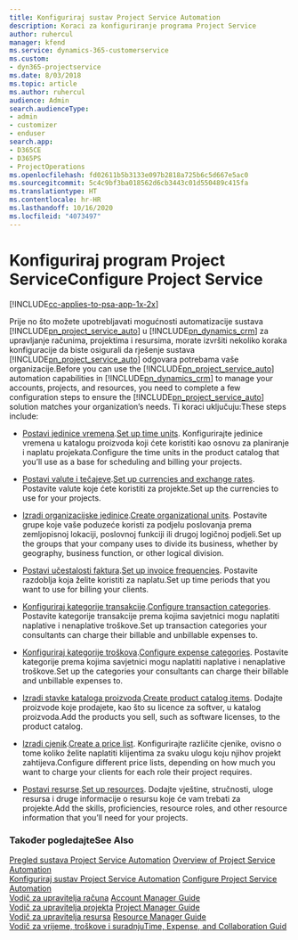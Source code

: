 ```yaml
---
title: Konfiguriraj sustav Project Service Automation
description: Koraci za konfiguriranje programa Project Service
author: ruhercul
manager: kfend
ms.service: dynamics-365-customerservice
ms.custom:
- dyn365-projectservice
ms.date: 8/03/2018
ms.topic: article
ms.author: ruhercul
audience: Admin
search.audienceType:
- admin
- customizer
- enduser
search.app:
- D365CE
- D365PS
- ProjectOperations
ms.openlocfilehash: fd02611b5b3133e097b2818a725b6c5d667e5ac0
ms.sourcegitcommit: 5c4c9bf3ba018562d6cb3443c01d550489c415fa
ms.translationtype: HT
ms.contentlocale: hr-HR
ms.lasthandoff: 10/16/2020
ms.locfileid: "4073497"
---
```

# <a name="configure-project-service"></a><span data-ttu-id="6a7a5-103">Konfiguriraj program Project Service</span><span class="sxs-lookup"><span data-stu-id="6a7a5-103">Configure Project Service</span></span>

[!INCLUDE[cc-applies-to-psa-app-1x-2x](../includes/cc-applies-to-psa-app-1x-2x.md)]

<span data-ttu-id="6a7a5-104">Prije no što možete upotrebljavati mogućnosti automatizacije sustava [!INCLUDE[pn_project_service_auto](../includes/pn-project-service-auto.md)] u [!INCLUDE[pn_dynamics_crm](../includes/pn-dynamics-crm.md)] za upravljanje računima, projektima i resursima, morate izvršiti nekoliko koraka konfiguracije da biste osigurali da rješenje sustava [!INCLUDE[pn_project_service_auto](../includes/pn-project-service-auto.md)] odgovara potrebama vaše organizacije.</span><span class="sxs-lookup"><span data-stu-id="6a7a5-104">Before you can use the [!INCLUDE[pn_project_service_auto](../includes/pn-project-service-auto.md)] automation capabilities in [!INCLUDE[pn_dynamics_crm](../includes/pn-dynamics-crm.md)] to manage your accounts, projects, and resources, you need to complete a few configuration steps to ensure the [!INCLUDE[pn_project_service_auto](../includes/pn-project-service-auto.md)] solution matches your organization’s needs.</span></span> <span data-ttu-id="6a7a5-105">Ti koraci uključuju:</span><span class="sxs-lookup"><span data-stu-id="6a7a5-105">These steps include:</span></span>  
  
-   <span data-ttu-id="6a7a5-106">[Postavi jedinice vremena](../psa/set-up-time-units.md).</span><span class="sxs-lookup"><span data-stu-id="6a7a5-106">[Set up time units](../psa/set-up-time-units.md).</span></span> <span data-ttu-id="6a7a5-107">Konfigurirajte jedinice vremena u katalogu proizvoda koji ćete koristiti kao osnovu za planiranje i naplatu projekata.</span><span class="sxs-lookup"><span data-stu-id="6a7a5-107">Configure the time units in the product catalog that you’ll use as a base for scheduling and billing your projects.</span></span>  
  
-   <span data-ttu-id="6a7a5-108">[Postavi valute i tečajeve](../psa/set-up-currencies-exchange-rates.md).</span><span class="sxs-lookup"><span data-stu-id="6a7a5-108">[Set up currencies and exchange rates](../psa/set-up-currencies-exchange-rates.md).</span></span> <span data-ttu-id="6a7a5-109">Postavite valute koje ćete koristiti za projekte.</span><span class="sxs-lookup"><span data-stu-id="6a7a5-109">Set up the currencies to use for your projects.</span></span>  
  
-   <span data-ttu-id="6a7a5-110">[Izradi organizacijske jedinice](../psa/create-organizational-units.md).</span><span class="sxs-lookup"><span data-stu-id="6a7a5-110">[Create organizational units](../psa/create-organizational-units.md).</span></span> <span data-ttu-id="6a7a5-111">Postavite grupe koje vaše poduzeće koristi za podjelu poslovanja prema zemljopisnoj lokaciji, poslovnoj funkciji ili drugoj logičnoj podjeli.</span><span class="sxs-lookup"><span data-stu-id="6a7a5-111">Set up the groups that your company uses to divide its business, whether by geography, business function, or other logical division.</span></span>  
  
-   <span data-ttu-id="6a7a5-112">[Postavi učestalosti faktura](../psa/set-up-invoice-frequencies.md).</span><span class="sxs-lookup"><span data-stu-id="6a7a5-112">[Set up invoice frequencies](../psa/set-up-invoice-frequencies.md).</span></span> <span data-ttu-id="6a7a5-113">Postavite razdoblja koja želite koristiti za naplatu.</span><span class="sxs-lookup"><span data-stu-id="6a7a5-113">Set up time periods that you want to use for billing your clients.</span></span>  
  
-   <span data-ttu-id="6a7a5-114">[Konfiguriraj kategorije transakcije](../psa/configure-transaction-categories.md).</span><span class="sxs-lookup"><span data-stu-id="6a7a5-114">[Configure transaction categories](../psa/configure-transaction-categories.md).</span></span> <span data-ttu-id="6a7a5-115">Postavite kategorije transakcije prema kojima savjetnici mogu naplatiti naplative i nenaplative troškove.</span><span class="sxs-lookup"><span data-stu-id="6a7a5-115">Set up transaction categories your consultants can charge their billable and unbillable expenses to.</span></span>  
  
-   <span data-ttu-id="6a7a5-116">[Konfiguriraj kategorije troškova](../psa/configure-expense-categories.md).</span><span class="sxs-lookup"><span data-stu-id="6a7a5-116">[Configure expense categories](../psa/configure-expense-categories.md).</span></span> <span data-ttu-id="6a7a5-117">Postavite kategorije prema kojima savjetnici mogu naplatiti naplative i nenaplative troškove.</span><span class="sxs-lookup"><span data-stu-id="6a7a5-117">Set up the categories your consultants can charge their billable and unbillable expenses to.</span></span>  
  
-   <span data-ttu-id="6a7a5-118">[Izradi stavke kataloga proizvoda](../psa/create-product-catalog-items.md).</span><span class="sxs-lookup"><span data-stu-id="6a7a5-118">[Create product catalog items](../psa/create-product-catalog-items.md).</span></span> <span data-ttu-id="6a7a5-119">Dodajte proizvode koje prodajete, kao što su licence za softver, u katalog proizvoda.</span><span class="sxs-lookup"><span data-stu-id="6a7a5-119">Add the products you sell, such as software licenses, to the product catalog.</span></span>  
  
-   <span data-ttu-id="6a7a5-120">[Izradi cjenik](../psa/create-price-list.md).</span><span class="sxs-lookup"><span data-stu-id="6a7a5-120">[Create a price list](../psa/create-price-list.md).</span></span> <span data-ttu-id="6a7a5-121">Konfigurirajte različite cjenike, ovisno o tome koliko želite naplatiti klijentima za svaku ulogu koju njihov projekt zahtijeva.</span><span class="sxs-lookup"><span data-stu-id="6a7a5-121">Configure different price lists, depending on how much you want to charge your clients for each role their project requires.</span></span>  
  
-   <span data-ttu-id="6a7a5-122">[Postavi resurse](../psa/set-up-resources.md).</span><span class="sxs-lookup"><span data-stu-id="6a7a5-122">[Set up resources](../psa/set-up-resources.md).</span></span> <span data-ttu-id="6a7a5-123">Dodajte vještine, stručnosti, uloge resursa i druge informacije o resursu koje će vam trebati za projekte.</span><span class="sxs-lookup"><span data-stu-id="6a7a5-123">Add the skills, proficiencies, resource roles, and other resource information that you’ll need for your projects.</span></span>  
  
### <a name="see-also"></a><span data-ttu-id="6a7a5-124">Također pogledajte</span><span class="sxs-lookup"><span data-stu-id="6a7a5-124">See Also</span></span>  
 <span data-ttu-id="6a7a5-125">[Pregled sustava Project Service Automation](../psa/overview.md) </span><span class="sxs-lookup"><span data-stu-id="6a7a5-125">[Overview of Project Service Automation](../psa/overview.md) </span></span>  
 <span data-ttu-id="6a7a5-126">[Konfiguriraj sustav Project Service Automation](../psa/configure.md) </span><span class="sxs-lookup"><span data-stu-id="6a7a5-126">[Configure Project Service Automation](../psa/configure.md) </span></span>  
 <span data-ttu-id="6a7a5-127">[Vodič za upravitelja računa](../psa/account-manager-guide.md) </span><span class="sxs-lookup"><span data-stu-id="6a7a5-127">[Account Manager Guide](../psa/account-manager-guide.md) </span></span>  
 <span data-ttu-id="6a7a5-128">[Vodič za upravitelja projekta](../psa/project-manager-guide.md) </span><span class="sxs-lookup"><span data-stu-id="6a7a5-128">[Project Manager Guide](../psa/project-manager-guide.md) </span></span>  
 <span data-ttu-id="6a7a5-129">[Vodič za upravitelja resursa](../psa/resource-manager-guide.md) </span><span class="sxs-lookup"><span data-stu-id="6a7a5-129">[Resource Manager Guide](../psa/resource-manager-guide.md) </span></span>  
 [<span data-ttu-id="6a7a5-130">Vodič za vrijeme, troškove i suradnju</span><span class="sxs-lookup"><span data-stu-id="6a7a5-130">Time, Expense, and Collaboration Guid</span></span>](../psa/time-expense-collaboration-guide.md)
